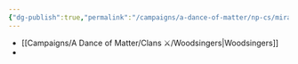 ```yaml
---
{"dg-publish":true,"permalink":"/campaigns/a-dance-of-matter/np-cs/miranda/","dgPassFrontmatter":true}
---
```


- [[Campaigns/A Dance of Matter/Clans ⚔/Woodsingers\|Woodsingers]]
- 